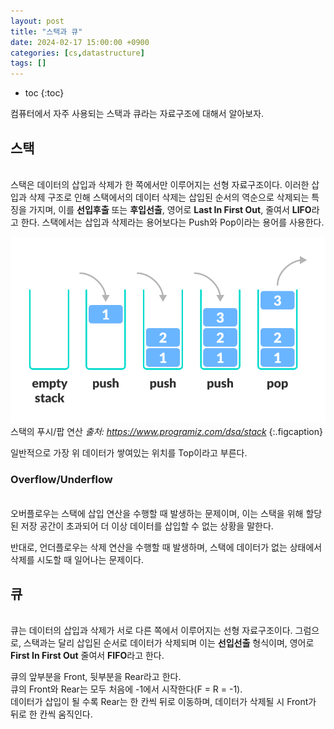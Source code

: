 ```yaml
---
layout: post
title: "스택과 큐"
date: 2024-02-17 15:00:00 +0900
categories: [cs,datastructure]
tags: []
---
```

* toc
{:toc}

컴퓨터에서 자주 사용되는 스택과 큐라는 자료구조에 대해서 알아보자.

## 스택
<br>
스택은 데이터의 삽입과 삭제가 한 쪽에서만 이루어지는 선형 자료구조이다.   
이러한 삽입과 삭제 구조로 인해 스택에서의 데이터 삭제는 삽입된 순서의 역순으로 삭제되는 특징을 가지며,  
이를 <b>선입후출</b> 또는 <b>후입선출</b>, 영어로 <b>Last In First Out</b>, 줄여서 <b>LIFO</b>라고 한다.  
스택에서는 삽입과 삭제라는 용어보다는 Push와 Pop이라는 용어를 사용한다. 

![pushpop](../../../assets/img/postimg/cs/datastructure/stack_queue/stack_1.png)        
스택의 푸시/팝 연산 <i>출처: https://www.programiz.com/dsa/stack</i>
{:.figcaption}

일반적으로 가장 위 데이터가 쌓여있는 위치를 Top이라고 부른다.

### Overflow/Underflow
<br>
오버플로우는 스택에 삽입 연산을 수행할 때 발생하는 문제이며, 이는 스택을 위해 할당된 저장 공간이 초과되어 더 이상 데이터를 삽입할 수 없는 상황을 말한다.  

반대로, 언더플로우는 삭제 연산을 수행할 때 발생하며, 스택에 데이터가 없는 상태에서 삭제를 시도할 때 일어나는 문제이다.  

## 큐
<br>
큐는 데이터의 삽입과 삭제가 서로 다른 쪽에서 이루어지는 선형 자료구조이다. 
그럼으로, 스택과는 달리 삽입된 순서로 데이터가 삭제되며 이는 <b>선입선출</b> 형식이며, 영어로 <b>First In First Out</b> 줄여서 <b>FIFO</b>라고 한다.  

큐의 앞부분을 Front, 뒷부분을 Rear라고 한다.  
큐의 Front와 Rear는 모두 처음에 -1에서 시작한다(F = R = -1).  
데이터가 삽입이 될 수록 Rear는 한 칸씩 뒤로 이동하며, 데이터가 삭제될 시 Front가 뒤로 한 칸씩 움직인다.  

